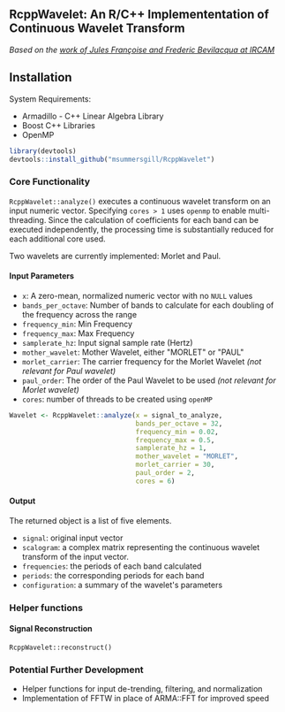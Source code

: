 ## RcppWavelet: An R/C++ Implemententation of Continuous Wavelet Transform

*Based on the [work of Jules Françoise and Frederic Bevilacqua at IRCAM](https://github.com/Ircam-RnD/wavelet)*

## Installation

System Requirements:

+ Armadillo - C++ Linear Algebra Library
+ Boost C++ Libraries
+ OpenMP

```r
library(devtools)
devtools::install_github("msummersgill/RcppWavelet")
```

### Core Functionality

`RcppWavelet::analyze()` executes a continuous wavelet transform on an input numeric vector. Specifying `cores > 1` uses `openmp` to enable multi-threading. Since the calculation of coefficients for each band can be executed independently, the processing time is substantially reduced for each additional core used.

Two wavelets are currently implemented: Morlet and Paul.

#### Input Parameters

+ `x`: A zero-mean, normalized numeric vector with no `NULL` values
+ `bands_per_octave`: Number of bands to calculate for each doubling of the frequency across the range
+ `frequency_min`: Min Frequency
+ `frequency_max`: Max Frequency
+ `samplerate_hz`: Input signal sample rate (Hertz)
+ `mother_wavelet`: Mother Wavelet, either "MORLET" or "PAUL"
+ `morlet_carrier`:  The carrier frequency for the Morlet Wavelet *(not relevant for Paul wavelet)*
+ `paul_order`:  The order of the Paul Wavelet to be used *(not relevant for Morlet wavelet)*
+ `cores`: number of threads to be created using `openMP`

```r
Wavelet <- RcppWavelet::analyze(x = signal_to_analyze,
                                bands_per_octave = 32,
                                frequency_min = 0.02,
                                frequency_max = 0.5,
                                samplerate_hz = 1,
                                mother_wavelet = "MORLET",
                                morlet_carrier = 30,
                                paul_order = 2,
                                cores = 6)
```

#### Output

The returned object is a list of five elements. 

+ `signal`: original input vector
+ `scalogram`: a complex matrix representing the continuous wavelet transform of the input vector.
+ `frequencies`: the periods of each band calculated
+ `periods`: the corresponding periods for each band
+ `configuration`: a summary of the wavelet's parameters


### Helper functions

#### Signal Reconstruction

`RcppWavelet::reconstruct()` 




### Potential Further Development

+ Helper functions for input de-trending, filtering, and normalization
+ Implementation of FFTW in place of ARMA::FFT for improved speed
